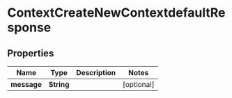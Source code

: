 

# ContextCreateNewContextdefaultResponse


## Properties

| Name | Type | Description | Notes |
|------------ | ------------- | ------------- | -------------|
|**message** | **String** |  |  [optional] |



